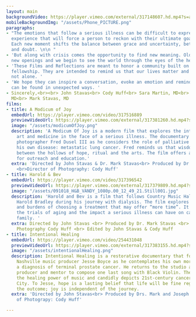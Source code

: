 ```yaml
---
layout: main
backgroundVideo: https://player.vimeo.com/external/317148607.hd.mp4?s=a2e9cd5cbb41d0f9c61e2abf99488147eddc9261&profile_id=175
mobileBackgroundImg: "/assets/Phone_PICTURE.png"
paragraphs:
- "The emotions that follow a serious illness can be difficult to express. It is an
  experience that will force a person to reckon with their ultimate goals in life.
  Each new moment shifts the balance between grace and uncertainty, between faith
  and doubt. \n\n "
- 'But along with crisis comes the opportunity to find new meaning. Old wounds become
  new openings and we begin to see the world through the eyes of the heart. '
- 'These Films and Reflections are meant to honor a community built on strength and
  fellowship. They are intended to remind us that our lives matter and that we are
  not alone. '
- 'We hope they can inspire a conversation, evoke an emotion and remind us that joy
  can be found in unexpected ways. '
- Sincerely,<br><br> John Stavas<br> Cody Huff<br> Sara Martin, MD<br> Mohana Karlekar,
  MD<br> Mark Stavas, MD
films:
- title: A Modicum of Joy
  embedUrl: https://player.vimeo.com/video/317516889
  previewVideoUrl: https://player.vimeo.com/external/317381260.hd.mp4?s=ff0acd26c7d25dd46171432b9d68a8f841ad92f5&profile_id=175
  image: "/assets/modicumOfJoy.png"
  description: 'A Modicum Of Joy is a modern film that explores the intersection of
    art and medicine in the face of a serious illness. The documentary follows Nashville
    photographer Fred Dusel III as he considers the role of palliative care in managing
    his own disease: metastatic lung cancer. Fred reminds us that wisdom can be found
    between the hollows of hope, ritual and the arts. The film offers a novel platform
    for outreach and education.'
  extra: 'Directed by John Stavas & Dr. Mark Stavas<br> Produced by Dr. Sara F. Martin,
    <br>Director of Photography: Cody Huff'
- title: Harold & Bev
  embedUrl: https://player.vimeo.com/video/317396542
  previewVideoUrl: https://player.vimeo.com/external/317379809.hd.mp4?s=01dcb0f8c41978f9a1dd08c3676df7e71bddbd4d&profile_id=175
  image: "/assets/091018_H&B_VANDY_1080p.00_12_49_21.Still001.jpg"
  description: 'Harold and Bev is a film that follows Country Music Hall of Fame legend
    Harold Bradley during his journey with dialysis. The film explores the benefits
    and burdens of choosing a treatment that may offer “more time”. It demonstrates
    the trials of aging and the impact a serious illness can have on caregivers and
    family. '
  extra: Directed by John Stavas <br> Produced by Dr. Mark Stavas <br> Director of
    Photography Cody Huff <br> Edited by John Stavas & Cody Huff
- title: Intentional Healing
  embedUrl: https://player.vimeo.com/video/254431048
  previewVideoUrl: https://player.vimeo.com/external/317383155.hd.mp4?s=acdfa8bfa3402e41ea0248f70f6ee31f50515501&profile_id=175
  image: "/assets/intentionalHealing.png"
  description: Intentional Healing is a restorative documentary that follows the famed
    Nashville music producer Jesse Boyce as he contemplates his own mortality following
    a diagnosis of terminal prostate cancer. He returns to the studio as an artist,
    producer and mentor to compose one last song with Black Violin. The film demonstrates
    the healing power of music and candidly depicts 21st-century cancer care in Music
    City. To Jesse, hope is a lasting belief that life will be fine regardless of
    the outcome; joy is independent of the journey.
  extra: 'Directed by John Stavas<br> Produced by Drs. Mark and Joseph Stavas<br>Director
    of Photograpy: Cody Huff'

---
```

